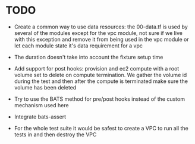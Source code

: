 # TODO

- Create a common way to use data resources: the 00-data.tf is used by several of the modules except for the vpc module, not sure if we live with this exception and remove it from being used in the vpc module or let each module state it's data requirement for a vpc

- The duration doesn't take into account the fixture setup time

- Add support for post hooks: provision and ec2 compute with a root volume set to delete on compute termination. We gather the volume id during the test and then after the compute is terminated make sure the volume has been deleted

- Try to use the BATS method for pre/post hooks instead of the custom mechanism used here

- Integrate bats-assert

- For the whole test suite it would be safest to create a VPC to run all the tests in and then destroy the VPC
